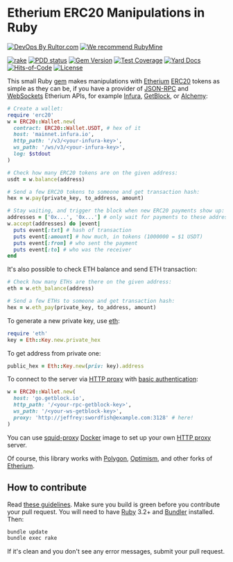 # Etherium ERC20 Manipulations in Ruby

[![DevOps By Rultor.com](http://www.rultor.com/b/yegor256/erc20)](http://www.rultor.com/p/yegor256/erc20)
[![We recommend RubyMine](https://www.elegantobjects.org/rubymine.svg)](https://www.jetbrains.com/ruby/)

[![rake](https://github.com/yegor256/erc20/actions/workflows/rake.yml/badge.svg)](https://github.com/yegor256/erc20/actions/workflows/rake.yml)
[![PDD status](http://www.0pdd.com/svg?name=yegor256/erc20)](http://www.0pdd.com/p?name=yegor256/erc20)
[![Gem Version](https://badge.fury.io/rb/erc20.svg)](http://badge.fury.io/rb/erc20)
[![Test Coverage](https://img.shields.io/codecov/c/github/yegor256/erc20.svg)](https://codecov.io/github/yegor256/erc20?branch=master)
[![Yard Docs](http://img.shields.io/badge/yard-docs-blue.svg)](http://rubydoc.info/github/yegor256/erc20/master/frames)
[![Hits-of-Code](https://hitsofcode.com/github/yegor256/erc20)](https://hitsofcode.com/view/github/yegor256/erc20)
[![License](https://img.shields.io/badge/license-MIT-green.svg)](https://github.com/yegor256/erc20/blob/master/LICENSE.txt)

This small Ruby [gem](https://rubygems.org/gems/erc20)
makes manipulations with [Etherium] [ERC20] tokens
as simple as they can be, if you have a provider of
[JSON-RPC] and [WebSockets] Etherium APIs, for example
[Infura], [GetBlock], or [Alchemy]:

```ruby
# Create a wallet:
require 'erc20'
w = ERC20::Wallet.new(
  contract: ERC20::Wallet.USDT, # hex of it
  host: 'mainnet.infura.io',
  http_path: '/v3/<your-infura-key>',
  ws_path: '/ws/v3/<your-infura-key>',
  log: $stdout
)

# Check how many ERC20 tokens are on the given address:
usdt = w.balance(address)

# Send a few ERC20 tokens to someone and get transaction hash:
hex = w.pay(private_key, to_address, amount)

# Stay waiting, and trigger the block when new ERC20 payments show up:
addresses = ['0x...', '0x...'] # only wait for payments to these addresses
w.accept(addresses) do |event|
  puts event[:txt] # hash of transaction
  puts event[:amount] # how much, in tokens (1000000 = $1 USDT)
  puts event[:from] # who sent the payment
  puts event[:to] # who was the receiver
end
```

It's also possible to check ETH balance and send ETH transaction:

```ruby
# Check how many ETHs are there on the given address:
eth = w.eth_balance(address)

# Send a few ETHs to someone and get transaction hash:
hex = w.eth_pay(private_key, to_address, amount)
```

To generate a new private key, use [eth](https://rubygems.org/gems/eth):

```ruby
require 'eth'
key = Eth::Key.new.private_hex
```

To get address from private one:

```ruby
public_hex = Eth::Key.new(priv: key).address
```

To connect to the server via [HTTP proxy] with [basic authentication]:

```ruby
w = ERC20::Wallet.new(
  host: 'go.getblock.io',
  http_path: '/<your-rpc-getblock-key>',
  ws_path: '/<your-ws-getblock-key>',
  proxy: 'http://jeffrey:swordfish@example.com:3128' # here!
)
```

You can use [squid-proxy] [Docker] image to set up your own [HTTP proxy] server.

Of course, this library works with [Polygon], [Optimism],
and other forks of [Etherium].

## How to contribute

Read
[these guidelines](https://www.yegor256.com/2014/04/15/github-guidelines.html).
Make sure you build is green before you contribute
your pull request. You will need to have
[Ruby](https://www.ruby-lang.org/en/) 3.2+ and
[Bundler](https://bundler.io/) installed. Then:

```bash
bundle update
bundle exec rake
```

If it's clean and you don't see any error messages, submit your pull request.

[Etherium]: https://en.wikipedia.org/wiki/Ethereum
[ERC20]: https://ethereum.org/en/developers/docs/standards/tokens/erc-20/
[JSON-RPC]: https://ethereum.org/en/developers/docs/apis/json-rpc/
[Websockets]: https://ethereum.org/en/developers/tutorials/using-websockets/
[Infura]: https://infura.io/
[Alchemy]: https://alchemy.com/
[GetBlock]: https://getblock.io/
[basic authentication]: https://en.wikipedia.org/wiki/Basic_access_authentication
[HTTP proxy]: https://en.wikipedia.org/wiki/Proxy_server
[squid-proxy]: https://github.com/yegor256/squid-proxy
[Docker]: https://www.docker.com/
[Polygon]: https://polygon.technology/
[Optimism]: https://www.optimism.io/
